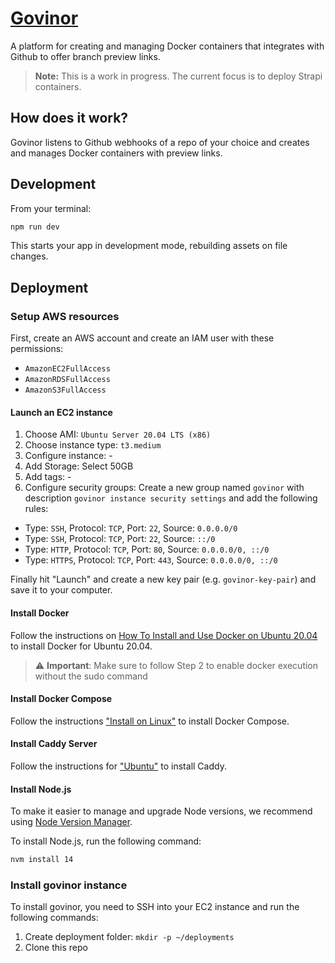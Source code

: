 # [Govinor](https://govinor.com)

A platform for creating and managing Docker containers that integrates with Github to offer branch preview links.

> **Note:** This is a work in progress. The current focus is to deploy Strapi containers.

## How does it work?

Govinor listens to Github webhooks of a repo of your choice and creates and manages Docker containers with preview links.

## Development

From your terminal:

```sh
npm run dev
```

This starts your app in development mode, rebuilding assets on file changes.

## Deployment

### Setup AWS resources

First, create an AWS account and create an IAM user with these permissions:

- `AmazonEC2FullAccess`
- `AmazonRDSFullAccess`
- `AmazonS3FullAccess`

#### Launch an EC2 instance

1. Choose AMI: `Ubuntu Server 20.04 LTS (x86)`
2. Choose instance type: `t3.medium`
3. Configure instance: -
4. Add Storage: Select 50GB
5. Add tags: -
6. Configure security groups: Create a new group named `govinor` with description `govinor instance security settings` and add the following rules:

- Type: `SSH`, Protocol: `TCP`, Port: `22`, Source: `0.0.0.0/0`
- Type: `SSH`, Protocol: `TCP`, Port: `22`, Source: `::/0`
- Type: `HTTP`, Protocol: `TCP`, Port: `80`, Source: `0.0.0.0/0, ::/0`
- Type: `HTTPS`, Protocol: `TCP`, Port: `443`, Source: `0.0.0.0/0, ::/0`

Finally hit "Launch" and create a new key pair (e.g. `govinor-key-pair`) and save it to your computer.

#### Install Docker

Follow the instructions on [How To Install and Use Docker on Ubuntu 20.04](https://www.digitalocean.com/community/tutorials/how-to-install-and-use-docker-on-ubuntu-20-04) to install Docker for Ubuntu 20.04.

> :warning: **Important**: Make sure to follow Step 2 to enable docker execution without the sudo command

#### Install Docker Compose

Follow the instructions ["Install on Linux"](https://docs.docker.com/compose/cli-command/#install-on-linux) to install Docker Compose.

#### Install Caddy Server

Follow the instructions for ["Ubuntu"](https://caddyserver.com/docs/install#debian-ubuntu-raspbian) to install Caddy.

#### Install Node.js

To make it easier to manage and upgrade Node versions, we recommend using [Node Version Manager](https://github.com/nvm-sh/nvm#installing-and-updating).

To install Node.js, run the following command:

```sh
nvm install 14
```

### Install govinor instance

To install govinor, you need to SSH into your EC2 instance and run the following commands:

1. Create deployment folder: `mkdir -p ~/deployments`
2. Clone this repo
